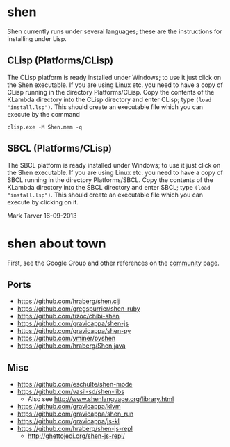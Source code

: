 # shen #

Shen currently runs under several languages; these are the instructions for installing under Lisp.

## CLisp (Platforms/CLisp) ##

The CLisp platform is ready installed under Windows; to use it just click on the Shen executable.  If you are using Linux etc. you need to have a copy of CLisp running in the directory Platforms/CLisp.  Copy the contents of the KLambda directory into the CLisp directory and enter CLisp; type `(load "install.lsp")`.  This should create an executable file which you can execute by the command

    clisp.exe -M Shen.mem -q

## SBCL (Platforms/CLisp) ##

The SBCL platform is ready installed under Windows; to use it just click on the Shen executable.  If you are using Linux etc. you need to have a copy of SBCL running in the directory Platforms/SBCL.  Copy the contents of the KLambda directory into the SBCL directory and enter SBCL; type `(load "install.lsp")`.  This should create an executable file which you can execute by clicking on it.

Mark Tarver 
16-09-2013

# shen about town #

First, see the Google Group and other references on the [community](http://www.shenlanguage.org/community.html) page.

## Ports ##
* https://github.com/hraberg/shen.clj
* https://github.com/gregspurrier/shen-ruby
* https://github.com/tizoc/chibi-shen
* https://github.com/gravicappa/shen-js
* https://github.com/gravicappa/shen-py
* https://github.com/yminer/pyshen
* https://github.com/hraberg/Shen.java

## Misc ##

* https://github.com/eschulte/shen-mode
* https://github.com/vasil-sd/shen-libs
  * Also see http://www.shenlanguage.org/library.html
* https://github.com/gravicappa/klvm
* https://github.com/gravicappa/shen_run
* https://github.com/gravicappa/js-kl
* https://github.com/hraberg/shen-js-repl
  * http://ghettojedi.org/shen-js-repl/
